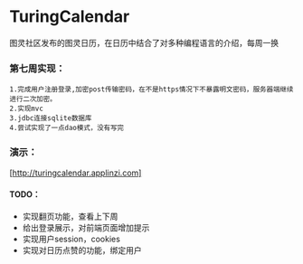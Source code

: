 # TuringCalendar
图灵社区发布的图灵日历，在日历中结合了对多种编程语言的介绍，每周一换

### 第七周实现：
    1.完成用户注册登录,加密post传输密码，在不是https情况下不暴露明文密码，服务器端继续进行二次加密。
    2.实现mvc
    3.jdbc连接sqlite数据库
    4.尝试实现了一点dao模式，没有写完

### 演示：

[http://turingcalendar.applinzi.com]

#### TODO：

* 实现翻页功能，查看上下周 
* 给出登录展示，对前端页面增加提示
* 实现用户session，cookies 
* 实现对日历点赞的功能，绑定用户
